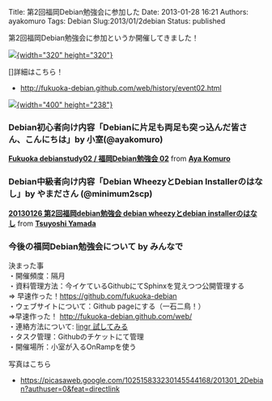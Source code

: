 Title: 第2回福岡Debian勉強会に参加した
Date: 2013-01-28 16:21
Authors: ayakomuro
Tags:  Debian
Slug:2013/01/2debian
Status: published

第2回福岡Debian勉強会に参加というか開催してきました！


[![](http://fukuoka-debian.github.com/web/img/fukuoka_debian.jpg){width="320"
height="320"}](http://fukuoka-debian.github.com/web/img/fukuoka_debian.jpg)

[]詳細はこちら！

-   <http://fukuoka-debian.github.com/web/history/event02.html>

[![](http://1.bp.blogspot.com/-J-TGQpAGczc/UQak2EArTiI/AAAAAAAAWYo/bgNJuymtO40/s400/IMAG1089.jpg){width="400"
height="238"}](http://1.bp.blogspot.com/-J-TGQpAGczc/UQak2EArTiI/AAAAAAAAWYo/bgNJuymtO40/s1600/IMAG1089.jpg)

### Debian初心者向け内容「Debianに片足も両足も突っ込んだ皆さん、こんにちは」by 小室(@ayakomuro)

**[Fukuoka debianstudy02 / 福岡Debian勉強会
02](http://www.slideshare.net/popowa/fukuoka-debianstudy02 "Fukuoka debianstudy02 / 福岡Debian勉強会 02")**
from **[Aya Komuro](http://www.slideshare.net/popowa)**

### Debian中級者向け内容「Debian WheezyとDebian Installerのはなし」by やまださん (@minimum2scp)

**[20130126 第2回福岡debian勉強会 debian wheezyとdebian
installerのはなし](http://www.slideshare.net/minimum2scp/20130126-2debian-debian-wheezydebian-installer "20130126 第2回福岡debian勉強会 debian wheezyとdebian installerのはなし")**
from **[Tsuyoshi Yamada](http://www.slideshare.net/minimum2scp)**

### 今後の福岡Debian勉強会について by みんなで

決まった事  
・開催頻度：隔月  
・資料管理方法：今イケているGithubにてSphinxを覚えつつ公開管理する  
=\> 早速作った！<https://github.com/fukuoka-debian>  
・ウェブサイトについて：Github pageにする（一石二鳥！）  
=\>早速作った！ <http://fukuoka-debian.github.com/web/>  
・連絡方法について: [lingr 試してみる](http://lingr.com/)  
・タスク管理：Githubのチケットにて管理  
・開催場所：小室が入るOnRampを使う

写真はこちら

-   <https://picasaweb.google.com/102515833230145544168/201301_2Debian?authuser=0&feat=directlink>
